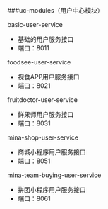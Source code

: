 ###uc-modules（用户中心模块）

basic-user-service 
 - 基础的用户服务接口
 - 端口：8011

foodsee-user-service
 - 视食APP用户服务接口
 - 端口：8021

fruitdoctor-user-service
 - 鲜果师用户服务接口
 - 端口：8031

mina-shop-user-service
 - 商城小程序用户服务接口
 - 端口：8051

mina-team-buying-user-service
 - 拼团小程序用户服务接口
 - 端口：8061